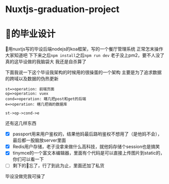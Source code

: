 # Nuxtjs-graduation-project

# 👴的毕业设计

👴用nuxtjs写的毕设后端nodejs的koa框架，写的一个餐厅管理系统
正常怎末操作大家知道吧
下下来之后```npm install```之后```npm run dev```
老子没上pm2，要不人没了
真的这毕设做的我脑袋大
我还是自杀算了

下面我说一下这个毕设我架构的时候用的很操蛋的一个架构
主要是为了追求数据的跨域以及数据的伪热更新

```flow
st=>operation: 前端页面
op=>operation: vuex
cond=>operation: 瞎几把post和get的后端
e=>operation: 瞎几把搞的数据库

st->op->cond->e
```

还有这几样东西

- [x] passport用来用户鉴权的，结果他妈最后路哟鉴权不想用了（是他妈不会），最后都一股脑放server里面
- [x] Redis用户存储，老子没拿来做什么高科技，就他妈存储个session也是搞笑
- [x] tinymce的一个富文本编辑器，里面有个代码是可以直接上传图片到static的，你们可以看一下
- [ ] 剩下的👴忘了，行了到此为止，里面还加了私货

毕设没做完我可操了
